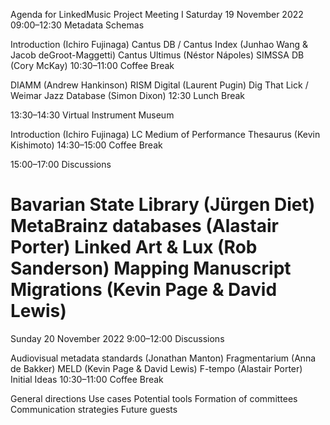 Agenda for LinkedMusic Project Meeting I
Saturday 19 November 2022
09:00–12:30 Metadata Schemas

Introduction (Ichiro Fujinaga)
Cantus DB / Cantus Index (Junhao Wang & Jacob deGroot-Maggetti)
Cantus Ultimus (Néstor Nápoles)
SIMSSA DB (Cory McKay)
10:30–11:00 Coffee Break

DIAMM (Andrew Hankinson)
RISM Digital (Laurent Pugin)
Dig That Lick / Weimar Jazz Database (Simon Dixon)
12:30 Lunch Break

13:30–14:30 Virtual Instrument Museum

Introduction (Ichiro Fujinaga)
LC Medium of Performance Thesaurus (Kevin Kishimoto)
14:30–15:00 Coffee Break

15:00–17:00 Discussions

Bavarian State Library (Jürgen Diet)
MetaBrainz databases (Alastair Porter)
Linked Art & Lux (Rob Sanderson)
Mapping Manuscript Migrations (Kevin Page & David Lewis)
=====================

Sunday 20 November 2022
9:00–12:00 Discussions

Audiovisual metadata standards (Jonathan Manton)
Fragmentarium (Anna de Bakker)
MELD (Kevin Page & David Lewis)
F-tempo (Alastair Porter)
Initial Ideas
10:30–11:00 Coffee Break

General directions
Use cases
Potential tools
Formation of committees
Communication strategies
Future guests